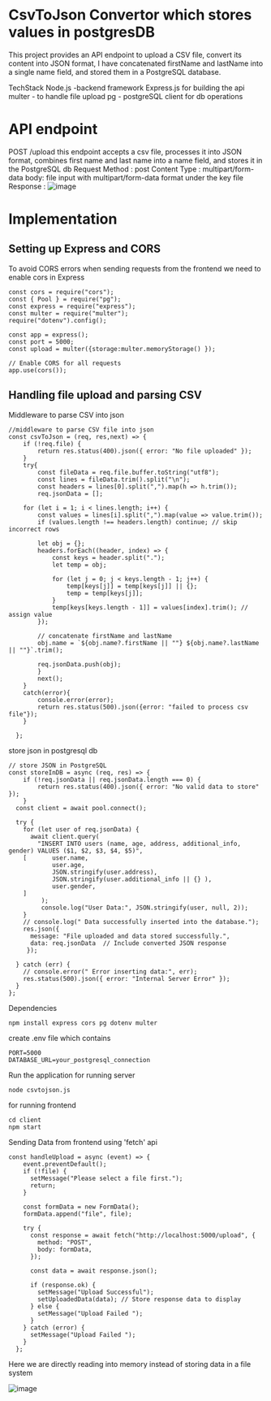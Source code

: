 <h1>CsvToJson Convertor which stores values in postgresDB</h1>

This project provides an API endpoint to upload a CSV file, convert its content into JSON format,
I have concatenated  firstName and lastName into a single name field, and stored them in a PostgreSQL database.

TechStack
Node.js -backend framework
Express.js for building the api
multer - to handle file upload 
pg - postgreSQL client for db operations

<h1>API endpoint</h1> 

POST /upload this endpoint accepts a csv file, processes it into JSON format, combines first name and last name into a name field, and stores it in the PostgreSQL db
Request 
Method : post
Content Type : multipart/form-data
body: file input with multipart/form-data format under the key file
Response :
![image](https://github.com/user-attachments/assets/95146055-d463-493b-a250-857956de24da)

<h1>Implementation</h1>

<h2>Setting up Express and CORS</h2>
To avoid CORS errors when sending requests from the frontend we need to enable cors in Express

```
const cors = require("cors");
const { Pool } = require("pg");
const express = require("express");
const multer = require("multer");
require("dotenv").config();

const app = express();
const port = 5000;
const upload = multer({storage:multer.memoryStorage() });

// Enable CORS for all requests
app.use(cors()); 
```
<h2>Handling file upload and parsing CSV</h2>

Middleware to parse CSV into json
```
//middleware to parse CSV file into json
const csvToJson = (req, res,next) => {
    if (!req.file) {
        return res.status(400).json({ error: "No file uploaded" });
    }
    try{
        const fileData = req.file.buffer.toString("utf8");
        const lines = fileData.trim().split("\n");
        const headers = lines[0].split(",").map(h => h.trim());
        req.jsonData = [];
  
    for (let i = 1; i < lines.length; i++) {
        const values = lines[i].split(",").map(value => value.trim());
        if (values.length !== headers.length) continue; // skip incorrect rows

        let obj = {};
        headers.forEach((header, index) => {
            const keys = header.split(".");
            let temp = obj;

            for (let j = 0; j < keys.length - 1; j++) {
                temp[keys[j]] = temp[keys[j]] || {};
                temp = temp[keys[j]];
            }
            temp[keys[keys.length - 1]] = values[index].trim(); // assign value
        });

        // concatenate firstName and lastName
        obj.name = `${obj.name?.firstName || ""} ${obj.name?.lastName || ""}`.trim();

        req.jsonData.push(obj);
        }
        next();
    }
    catch(error){
        console.error(error);
        return res.status(500).json({error: "failed to process csv file"});
    }
    
  };
```
store json in postgresql db
```
// store JSON in PostgreSQL
const storeInDB = async (req, res) => {
    if (!req.jsonData || req.jsonData.length === 0) {
        return res.status(400).json({ error: "No valid data to store" });
    }
  const client = await pool.connect();

  try {
    for (let user of req.jsonData) {
      await client.query(
        "INSERT INTO users (name, age, address, additional_info, gender) VALUES ($1, $2, $3, $4, $5)",
    [       user.name,  
            user.age, 
            JSON.stringify(user.address), 
            JSON.stringify(user.additional_info || {} ),
            user.gender,
    ]
         );
         console.log("User Data:", JSON.stringify(user, null, 2));
    }
    // console.log(" Data successfully inserted into the database.");
    res.json({ 
      message: "File uploaded and data stored successfully.",
      data: req.jsonData  // Include converted JSON response
     });

  } catch (err) {
    // console.error(" Error inserting data:", err);
    res.status(500).json({ error: "Internal Server Error" });
  } 
};
```

Dependencies 
```
npm install express cors pg dotenv multer
```
create .env file which contains
```
PORT=5000
DATABASE_URL=your_postgresql_connection
```
Run the application
for running server 
```
node csvtojson.js
```
for running frontend
```
cd client
npm start 
```
Sending Data from frontend using 'fetch' api
```
const handleUpload = async (event) => {
    event.preventDefault();
    if (!file) {
      setMessage("Please select a file first.");
      return;
    }

    const formData = new FormData();
    formData.append("file", file);

    try {
      const response = await fetch("http://localhost:5000/upload", {
        method: "POST",
        body: formData,
      });

      const data = await response.json();

      if (response.ok) {
        setMessage("Upload Successful");
        setUploadedData(data); // Store response data to display
      } else {
        setMessage("Upload Failed ");
      }
    } catch (error) {
      setMessage("Upload Failed ");
    }
  };
```
Here we are directly reading into memory instead of storing data in a file system


![image](https://github.com/user-attachments/assets/3ec34aff-e1f3-4f65-8ebf-e6866e56c547)

